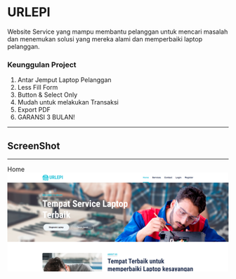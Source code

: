 # URLEPI

Website Service yang mampu membantu pelanggan untuk mencari masalah dan menemukan solusi yang mereka 
alami dan memperbaiki laptop pelanggan.

### Keunggulan Project
1. Antar Jemput Laptop Pelanggan
2. Less Fill Form
3. Button & Select Only
4. Mudah untuk melakukan Transaksi
5. Export PDF
6. GARANSI 3 BULAN!

*******************
## ScreenShot
*******************
Home
![home](/assets/img/cover/cover.PNG)

